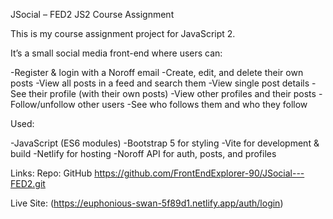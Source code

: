 JSocial – FED2 JS2 Course Assignment

This is my course assignment project for JavaScript 2.

It’s a small social media front-end where users can:

-Register & login with a Noroff email
-Create, edit, and delete their own posts
-View all posts in a feed and search them
-View single post details
-See their profile (with their own posts)
-View other profiles and their posts
-Follow/unfollow other users
-See who follows them and who they follow

Used:

-JavaScript (ES6 modules)
-Bootstrap 5 for styling
-Vite for development & build
-Netlify for hosting
-Noroff API for auth, posts, and profiles

Links:
Repo: GitHub https://github.com/FrontEndExplorer-90/JSocial---FED2.git

Live Site: (https://euphonious-swan-5f89d1.netlify.app/auth/login)
